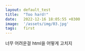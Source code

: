 ```yaml
---
layout: default_test
title:  "Too hard!"
date:   2022-12-16 18:05:55 +0300
image:  '/assets/img/03.jpg'
tags:   first
---
```


너무 어려운걸 html을 어떻게 고치지


